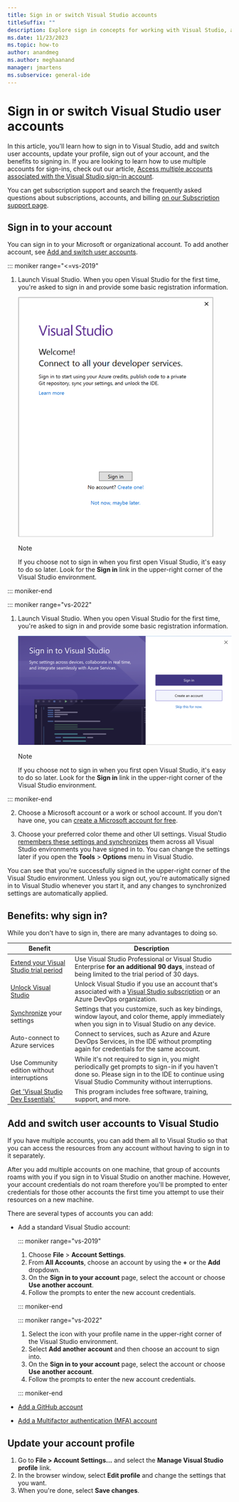 ```yaml
---
title: Sign in or switch Visual Studio accounts 
titleSuffix: ""
description: Explore sign in concepts for working with Visual Studio, and find out how to sign in and how to add and switch user accounts.
ms.date: 11/23/2023
ms.topic: how-to
author: anandmeg
ms.author: meghaanand
manager: jmartens
ms.subservice: general-ide
---
```

# Sign in or switch Visual Studio user accounts 

In this article, you'll learn how to sign in to Visual Studio, add and switch user accounts, update your profile, sign out of your account, and the benefits to signing in.  If you are looking to learn how to use multiple accounts for sign-ins, check out our article, [Access multiple accounts associated with the Visual Studio sign-in account](sign-in-access-multiple-accounts.md).

You can get subscription support and search the frequently asked questions about subscriptions, accounts, and billing [on our Subscription support page](https://visualstudio.microsoft.com/subscriptions/support/).

<a name="sign-in"></a>

## Sign in to your account

You can sign in to your Microsoft or organizational account.  To add another account, see [Add and switch user accounts](#add-and-switch).

::: moniker range="<=vs-2019"

1. Launch Visual Studio. When you open Visual Studio for the first time, you're asked to sign in and provide some basic registration information.

   ![Sign-in prompt](../ide/media/vs2019_signinpopup.png)
   
   > [!NOTE]
   > If you choose not to sign in when you first open Visual Studio, it's easy to do so later. Look for the **Sign in** link in the upper-right corner of the Visual Studio environment.

::: moniker-end

::: moniker range="vs-2022"

1. Launch Visual Studio.  When you open Visual Studio for the first time, you're asked to sign in and provide some basic registration information.

   ![Sign-in prompt](../ide/media/vs-2022/visual-studio-sign-in-pop-up-vs-2022.png)

   > [!NOTE]
   > If you choose not to sign in when you first open Visual Studio, it's easy to do so later. Look for the **Sign in** link in the upper-right corner of the Visual Studio environment.

::: moniker-end

2. Choose a Microsoft account or a work or school account.  If you don't have one, you can [create a Microsoft account for free](https://support.microsoft.com/help/4026324/microsoft-account-how-to-create). 

3. Choose your preferred color theme and other UI settings.  Visual Studio [remembers these settings and synchronizes](../ide/synchronized-settings-in-visual-studio.md) them across all Visual Studio environments you have signed in to. You can change the settings later if you open the **Tools** > **Options** menu in Visual Studio.

You can see that you're successfully signed in the upper-right corner of the Visual Studio environment. Unless you sign out, you're automatically signed in to Visual Studio whenever you start it, and any changes to synchronized settings are automatically applied.

<a name="benefits"></a>
## Benefits: why sign in? 

While you don't have to sign in, there are many advantages to doing so.   

|Benefit|Description|
|---|---|
|[Extend your Visual Studio trial period](../ide/how-to-unlock-visual-studio.md)|Use Visual Studio Professional or Visual Studio Enterprise **for an additional 90 days**, instead of being limited to the trial period of 30 days.|
|[Unlock Visual Studio](../ide/how-to-unlock-visual-studio.md)|Unlock Visual Studio if you use an account that's associated with a [Visual Studio subscription](/visualstudio/subscriptions/using-the-subscriber-portal) or an Azure DevOps organization.|
|[Synchronize](../ide/synchronized-settings-in-visual-studio.md) your settings|Settings that you customize, such as key bindings, window layout, and color theme, apply immediately when you sign in to Visual Studio on any device.|
|Auto-connect to Azure services|Connect to services, such as Azure and Azure DevOps Services, in the IDE without prompting again for credentials for the same account.|
|Use Community edition without interruptions|While it's not required to sign in, you might periodically get prompts to sign-in if you haven't done so. Please sign in to the IDE to continue using Visual Studio Community without interruptions.|
|[Get 'Visual Studio Dev Essentials'](https://visualstudio.microsoft.com/dev-essentials/)|This program includes free software, training, support, and more.|

<a name="add-and-switch"></a>

## Add and switch user accounts to Visual Studio

If you have multiple accounts, you can add them all to Visual Studio so that you can access the resources from any account without having to sign in to it separately.

After you add multiple accounts on one machine, that group of accounts roams with you if you sign in to Visual Studio on another machine.  However, your account credentials do not roam therefore you'll be prompted to enter credentials for those other accounts the first time you attempt to use their resources on a new machine.

There are several types of accounts you can add: 

- Add a standard Visual Studio account:
  
  ::: moniker range="vs-2019"
  
  1. Choose **File** > **Account Settings**.
  1. From **All Accounts**, choose an account by using the **+** or the **Add** dropdown. 
  1. On the **Sign in to your account** page, select the account or choose **Use another account**.
  1. Follow the prompts to enter the new account credentials.

  ::: moniker-end

  ::: moniker range="vs-2022"
  
  1. Select the icon with your profile name in the upper-right corner of the Visual Studio environment.
  1. Select **Add another account** and then choose an account to sign into.
  1. On the **Sign in to your account** page, select the account or choose **Use another account**. 
  1. Follow the prompts to enter the new account credentials.

  ::: moniker-end

- [Add a GitHub account](work-with-github-accounts.md)
- [Add a Multifactor authentication (MFA) account](work-with-multi-factor-authentication.md)

<a name="profile"></a>

## Update your account profile

1. Go to **File > Account Settings...** and select the **Manage Visual Studio profile** link.
1. In the browser window, select **Edit profile** and change the settings that you want.
1. When you're done, select **Save changes**.
